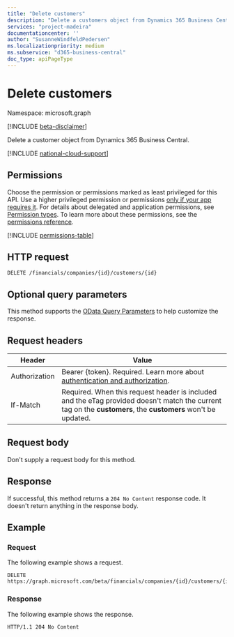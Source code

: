 ```yaml
---
title: "Delete customers" 
description: "Delete a customers object from Dynamics 365 Business Central."
services: "project-madeira"
documentationcenter: ''
author: "SusanneWindfeldPedersen"
ms.localizationpriority: medium
ms.subservice: "d365-business-central"
doc_type: apiPageType
---
```


# Delete customers

Namespace: microsoft.graph

[!INCLUDE [beta-disclaimer](../../includes/beta-disclaimer.md)]

Delete a customer object from Dynamics 365 Business Central.

[!INCLUDE [national-cloud-support](../../includes/global-only.md)]

## Permissions
Choose the permission or permissions marked as least privileged for this API. Use a higher privileged permission or permissions [only if your app requires it](/graph/permissions-overview#best-practices-for-using-microsoft-graph-permissions). For details about delegated and application permissions, see [Permission types](/graph/permissions-overview#permission-types). To learn more about these permissions, see the [permissions reference](/graph/permissions-reference).

<!-- { "blockType": "permissions", "name": "dynamics_customer_delete" } -->
[!INCLUDE [permissions-table](../includes/permissions/dynamics-customer-delete-permissions.md)]

## HTTP request
```
DELETE /financials/companies/{id}/customers/{id}
```

## Optional query parameters
This method supports the [OData Query Parameters](/graph/query-parameters) to help customize the response.

## Request headers
|Header         |Value                     |
|---------------|--------------------------|
|Authorization|Bearer {token}. Required. Learn more about [authentication and authorization](/graph/auth/auth-concepts).|
|If-Match       |Required. When this request header is included and the eTag provided doesn't match the current tag on the **customers**, the **customers** won't be updated. |

## Request body
Don't supply a request body for this method.

## Response
If successful, this method returns a `204 No Content` response code. It doesn't return anything in the response body.

## Example

### Request

The following example shows a request.

```http
DELETE https://graph.microsoft.com/beta/financials/companies/{id}/customers/{id}
```

### Response

The following example shows the response. 

```http
HTTP/1.1 204 No Content
```
